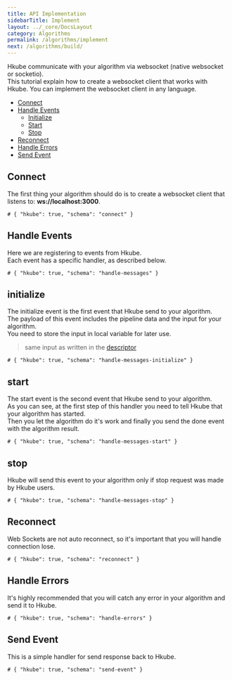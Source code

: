 ```yaml
---
title: API Implementation
sidebarTitle: Implement
layout: ../_core/DocsLayout
category: Algorithms
permalink: /algorithms/implement
next: /algorithms/build/
---
```


Hkube communicate with your algorithm via websocket (native websocket or socketio).  
This tutorial explain how to create a websocket client that works with Hkube.
You can implement the websocket client in any language. 

* [Connect](#connect)
* [Handle Events](#handle-events)
  * [Initialize](#initialize)
  * [Start](#start)
  * [Stop](#stop)
* [Reconnect](#reconnect)
* [Handle Errors](#handle-errors)
* [Send Event](#send-event)

## Connect

The first thing your algorithm should do is to create a websocket client that listens to: **ws://localhost:3000**.  

```hkube
# { "hkube": true, "schema": "connect" }
```

## Handle Events

Here we are registering to events from Hkube.  
Each event has a specific handler, as described below.

```hkube
# { "hkube": true, "schema": "handle-messages" }
```

## initialize

The initialize event is the first event that Hkube send to your algorithm.  
The payload of this event includes the pipeline data and the input for your algorithm.  
You need to store the input in local variable for later use.  
> same input as written in the [descriptor](/learn/input/)

```hkube
# { "hkube": true, "schema": "handle-messages-initialize" }
```

## start

The start event is the second event that Hkube send to your algorithm.  
As you can see, at the first step of this handler you need to tell Hkube that your algorithm has started.  
Then you let the algorithm do it's work and finally you send the done event with the algorithm result.

```hkube
# { "hkube": true, "schema": "handle-messages-start" }
```

## stop

Hkube will send this event to your algorithm only if stop request was made by Hkube users.

```hkube
# { "hkube": true, "schema": "handle-messages-stop" }
```

## Reconnect

Web Sockets are not auto reconnect, so it's important that you will handle connection lose.   

```hkube
# { "hkube": true, "schema": "reconnect" }
```

## Handle Errors

It's highly recommended that you will catch any error in your algorithm and send it to Hkube.  

```hkube
# { "hkube": true, "schema": "handle-errors" }
```

## Send Event

This is a simple handler for send response back to Hkube.

```hkube
# { "hkube": true, "schema": "send-event" }
```